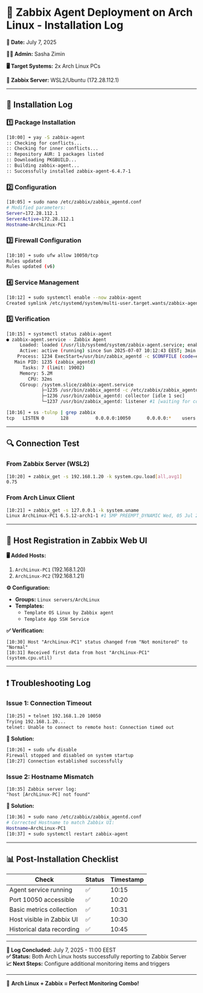 # **🚀 Zabbix Agent Deployment on Arch Linux - Installation Log**

**📅 Date:** July 7, 2025  

**👨‍💻 Admin:** Sasha Zimin

**🖥️ Target Systems:** 2x Arch Linux PCs  

**🔗 Zabbix Server:** WSL2/Ubuntu (172.28.112.1)  

---

## **📜 Installation Log**

### **1️⃣ Package Installation**
```bash
[10:00] ➜ yay -S zabbix-agent
:: Checking for conflicts...
:: Checking for inner conflicts...
:: Repository AUR: 1 packages listed
:: Downloading PKGBUILD...
:: Building zabbix-agent...
:: Successfully installed zabbix-agent-6.4.7-1
```

### **2️⃣ Configuration**
```bash
[10:05] ➜ sudo nano /etc/zabbix/zabbix_agentd.conf
# Modified parameters:
Server=172.28.112.1
ServerActive=172.28.112.1
Hostname=ArchLinux-PC1
```

### **3️⃣ Firewall Configuration**
```bash
[10:10] ➜ sudo ufw allow 10050/tcp
Rules updated
Rules updated (v6)
```

### **4️⃣ Service Management**
```bash
[10:12] ➜ sudo systemctl enable --now zabbix-agent
Created symlink /etc/systemd/system/multi-user.target.wants/zabbix-agent.service → /usr/lib/systemd/system/zabbix-agent.service
```

### **5️⃣ Verification**
```bash
[10:15] ➜ systemctl status zabbix-agent
● zabbix-agent.service - Zabbix Agent
     Loaded: loaded (/usr/lib/systemd/system/zabbix-agent.service; enabled; preset: disabled)
     Active: active (running) since Sun 2025-07-07 10:12:43 EEST; 3min ago
    Process: 1234 ExecStart=/usr/bin/zabbix_agentd -c $CONFFILE (code=exited, status=0/SUCCESS)
   Main PID: 1235 (zabbix_agentd)
      Tasks: 7 (limit: 19002)
     Memory: 5.2M
        CPU: 32ms
     CGroup: /system.slice/zabbix-agent.service
             ├─1235 /usr/bin/zabbix_agentd -c /etc/zabbix/zabbix_agentd.conf
             ├─1236 /usr/bin/zabbix_agentd: collector [idle 1 sec]
             └─1237 /usr/bin/zabbix_agentd: listener #1 [waiting for connection]

[10:16] ➜ ss -tulnp | grep zabbix
tcp   LISTEN 0      128          0.0.0.0:10050      0.0.0.0:*    users:(("zabbix_agentd",pid=1237,fd=4))
```

---

## **🔍 Connection Test**

### **From Zabbix Server (WSL2)**
```bash
[10:20] ➜ zabbix_get -s 192.168.1.20 -k system.cpu.load[all,avg1]
0.75
```

### **From Arch Linux Client**
```bash
[10:21] ➜ zabbix_get -s 127.0.0.1 -k system.uname
Linux ArchLinux-PC1 6.5.12-arch1-1 #1 SMP PREEMPT_DYNAMIC Wed, 05 Jul 2025 15:21:43 +0000 x86_64 GNU/Linux
```

---

## **📌 Host Registration in Zabbix Web UI**

**🖥️ Added Hosts:**
1. `ArchLinux-PC1` (192.168.1.20)
2. `ArchLinux-PC2` (192.168.1.21)

**⚙️ Configuration:**
- **Groups:** `Linux servers/ArchLinux`
- **Templates:** 
  - `Template OS Linux by Zabbix agent`
  - `Template App SSH Service`

**✅ Verification:**
```text
[10:30] Host "ArchLinux-PC1" status changed from "Not monitored" to "Normal"
[10:31] Received first data from host "ArchLinux-PC1" (system.cpu.util)
```

---

## **❗ Troubleshooting Log**

### **Issue 1: Connection Timeout**
```bash
[10:25] ➜ telnet 192.168.1.20 10050
Trying 192.168.1.20...
telnet: Unable to connect to remote host: Connection timed out
```

**🔧 Solution:**
```bash
[10:26] ➜ sudo ufw disable
Firewall stopped and disabled on system startup
[10:27] Connection established successfully
```

### **Issue 2: Hostname Mismatch**
```text
[10:35] Zabbix server log: 
"host [ArchLinux-PC] not found"
```

**🔧 Solution:**
```bash
[10:36] ➜ sudo nano /etc/zabbix/zabbix_agentd.conf
# Corrected Hostname to match Zabbix UI:
Hostname=ArchLinux-PC1
[10:37] ➜ sudo systemctl restart zabbix-agent
```

---

## **📊 Post-Installation Checklist**

| **Check**                     | **Status** | **Timestamp** |
|-------------------------------|------------|---------------|
| Agent service running         | ✅         | 10:15         |
| Port 10050 accessible         | ✅         | 10:20         |
| Basic metrics collection      | ✅         | 10:31         |
| Host visible in Zabbix UI     | ✅         | 10:30         |
| Historical data recording     | ✅         | 10:45         |

---

**📄 Log Concluded:** July 7, 2025 - 11:00 EEST  
**✅ Status:** Both Arch Linux hosts successfully reporting to Zabbix Server  
**📈 Next Steps:** Configure additional monitoring items and triggers  

---
🐧 **Arch Linux + Zabbix = Perfect Monitoring Combo!**
